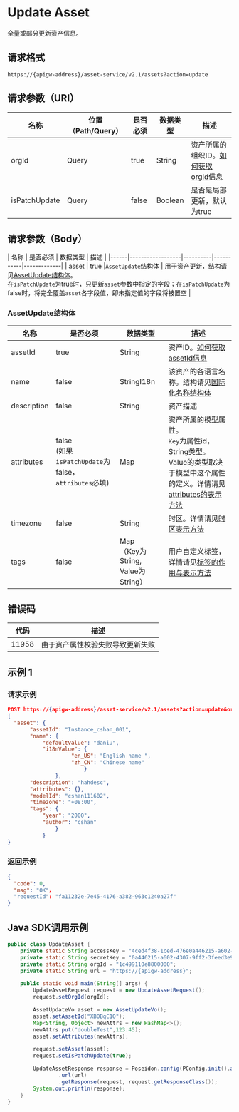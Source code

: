# Update Asset

全量或部分更新资产信息。

## 请求格式

```
https://{apigw-address}/asset-service/v2.1/assets?action=update
```

## 请求参数（URI）

| 名称          | 位置（Path/Query） | 是否必须 | 数据类型 | 描述      |
|---------------|------------------|----------|-----------|--------------|
| orgId         | Query            | true     | String    | 资产所属的组织ID。[如何获取orgId信息](/docs/api/zh_CN/latest/api_faqs#id-orgid-orgid)                |
| isPatchUpdate       | Query            | false    | Boolean    | 是否是局部更新，默认为true               |
                                                                  

## 请求参数（Body）
| 名称 | 是否必须 | 数据类型 | 描述 |
|------|------------------|----------|-----------|-------------|
| asset     | true  |`AssetUpdate`结构体          | 用于资产更新，结构请见[AssetUpdate结构体](/docs/api/zh_CN/latest/asset/update_asset.html#id2)。<br>在`isPatchUpdate`为true时，只更新`asset`参数中指定的字段；在`isPatchUpdate`为false时，将完全覆盖`asset`各字段值，即未指定值的字段将被置空       |


### AssetUpdate结构体

| 名称  | 是否必须| 数据类型      | 描述               |
|-------|--------|--------|---------------------------|
| assetId |   true   | String | 资产ID。[如何获取assetId信息](/docs/api/zh_CN/latest/api_faqs.html#asset-id-assetid-assetid)|
| name | false| StringI18n |该资产的各语言名称。结构请见[国际化名称结构体](/docs/api/zh_CN/latest/api_faqs.html#id3) |
| description | false     | String | 资产描述|
|attributes  | false<br>(如果`isPatchUpdate`为false，`attributes`必填) |Map  |资产所属的模型属性。<br>`Key`为属性id，String类型。Value的类型取决于模型中这个属性的定义。详情请见 [attributes的表示方法](/docs/api/zh_CN/latest/api_faqs.html#attributes) |
|timezone  |  false    |String  |时区。详情请见[时区表示方法](http://www.envisioniot.com/docs/api/zh_CN/latest/api_faqs.html#id4) |
|tags|false|Map<br>（Key为String, Value为String）|用户自定义标签，详情请见[标签的作用与表示方法](http://www.envisioniot.com/docs/api/zh_CN/latest/api_faqs.html#id6) |


## 错误码

| 代码  | 描述               |
|-----------------|--------------|
| 11958  | 由于资产属性校验失败导致更新失败     |



## 示例 1

### 请求示例

```json
POST https://{apigw-address}/asset-service/v2.1/assets?action=update&orgId=o15475450989191
{
  "asset": {
       "assetId": "Instance_cshan_001",
       "name": {
           "defaultValue": "daniu",
           "i18nValue": {
                    "en_US": "English name ",
                    "zh_CN": "Chinese name"
                        }
               },
       "description": "hahdesc",
       "attributes": {},
       "modelId": "cshan111602",
       "timezone": "+08:00",
       "tags": {
           "year": "2000",
           "author": "cshan"
               }
           }
}
```

### 返回示例

```json
{
  "code": 0,
  "msg": "OK"，
  "requestId": "fa11232e-7e45-4176-a382-963c1240a27f"
}

```


## Java SDK调用示例

```java
public class UpdateAsset {
    private static String accessKey = "4ced4f38-1ced-476e0a446215-a602-4307";
    private static String secretKey = "0a446215-a602-4307-9ff2-3feed3e983ce";
    private static String orgId = "1c499110e8800000";
    private static String url = "https://{apigw-address}";

    public static void main(String[] args) {
        UpdateAssetRequest request = new UpdateAssetRequest();
        request.setOrgId(orgId);

        AssetUpdateVo asset = new AssetUpdateVo();
        asset.setAssetId("XBOBqC1O");
        Map<String, Object> newAttrs = new HashMap<>();
        newAttrs.put("doubleTest",123.45);
        asset.setAttributes(newAttrs);

        request.setAsset(asset);
        request.setIsPatchUpdate(true);

        UpdateAssetResponse response = Poseidon.config(PConfig.init().appKey(accessKey).appSecret(secretKey).debug())
                .url(url)
                .getResponse(request, request.getResponseClass());
        System.out.println(response);
    }
}
```
